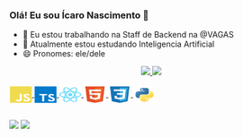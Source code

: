 ### Olá! Eu sou Ícaro Nascimento 👋


- 🔭 Eu estou trabalhando na Staff de Backend na @VAGAS
- 🌱 Atualmente estou estudando Inteligencia Artificial
- 😄 Pronomes: ele/dele


<div align="center">
  <a href="https://github.com/icaronascimento">
  <img height="180em" src="https://github-readme-stats.vercel.app/api?username=icaronascimento&show_icons=true&theme=dracula&include_all_commits=true&count_private=true"/>
  <img height="180em" src="https://github-readme-stats.vercel.app/api/top-langs/?username=icaronascimento&layout=compact&langs_count=7&theme=dracula"/>
</div>

<div style="display: inline_block"><br>
  <img align="center" alt="Icaro-Js" height="30" width="40" src="https://raw.githubusercontent.com/devicons/devicon/master/icons/javascript/javascript-plain.svg">
  <img align="center" alt="Icaro-Ts" height="30" width="40" src="https://raw.githubusercontent.com/devicons/devicon/master/icons/typescript/typescript-plain.svg">
  <img align="center" alt="Icaro-React" height="30" width="40" src="https://raw.githubusercontent.com/devicons/devicon/master/icons/react/react-original.svg">
  <img align="center" alt="Icaro-HTML" height="30" width="40" src="https://raw.githubusercontent.com/devicons/devicon/master/icons/html5/html5-original.svg">
  <img align="center" alt="Icaro-CSS" height="30" width="40" src="https://raw.githubusercontent.com/devicons/devicon/master/icons/css3/css3-original.svg">
  <img align="center" alt="Icaro-Python" height="30" width="40" src="https://raw.githubusercontent.com/devicons/devicon/master/icons/python/python-original.svg">
</div>

##

<div>  
  <a href = "mailto:icaronascimento1@gmail.com"><img src="https://img.shields.io/badge/-Gmail-%23333?style=for-the-badge&logo=gmail&logoColor=white" target="_blank"></a>
  <a href="https://www.linkedin.com/in/icaronascimento" target="_blank"><img src="https://img.shields.io/badge/-LinkedIn-%230077B5?style=for-the-badge&logo=linkedin&logoColor=white" target="_blank"></a> 
</div>
